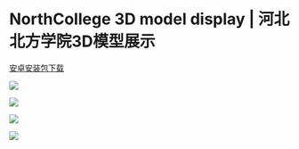 # NorthCollege 3D model display | 河北北方学院3D模型展示

[安卓安装包下载](http://www.wandoujia.com/apps/com.suncat.virtual)

![](http://img.wdjimg.com/mms/screenshot/9/99/3c2a75ab3e2ce69ee683248bb8377999_569_320.jpeg)

![](http://img.wdjimg.com/mms/screenshot/1/15/2837a44f1f80665f7b08316ae8ac0151_569_320.jpeg)

![](http://img.wdjimg.com/mms/screenshot/d/c1/c0b2e54cd8b014c18dae8de1c9e65c1d_569_320.jpeg)

![](http://img.wdjimg.com/mms/screenshot/6/2a/f6a5810a4168c3bc8f2bd296209352a6_569_320.jpeg)

